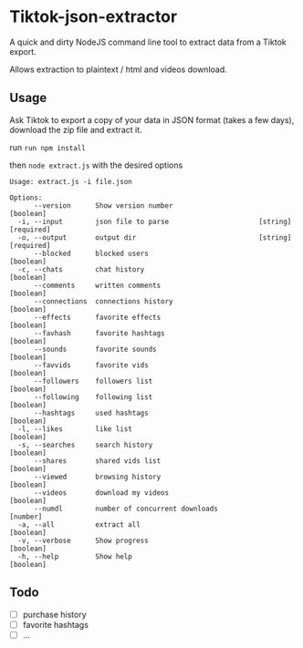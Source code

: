 # Tiktok-json-extractor

A quick and dirty NodeJS command line tool to extract data from a Tiktok export.

Allows extraction to plaintext / html and videos download.

## Usage

Ask Tiktok to export a copy of your data in JSON format (takes a few days),
download the zip file and extract it.

run ```run npm install``` 

then ```node extract.js``` with the desired options

```
Usage: extract.js -i file.json

Options:
      --version      Show version number                               [boolean]
  -i, --input        json file to parse                      [string] [required]
  -o, --output       output dir                              [string] [required]
      --blocked      blocked users                                     [boolean]
  -c, --chats        chat history                                      [boolean]
      --comments     written comments                                  [boolean]
      --connections  connections history                               [boolean]
      --effects      favorite effects                                  [boolean]
      --favhash      favorite hashtags                                 [boolean]
      --sounds       favorite sounds                                   [boolean]
      --favvids      favorite vids                                     [boolean]
      --followers    followers list                                    [boolean]
      --following    following list                                    [boolean]
      --hashtags     used hashtags                                     [boolean]
  -l, --likes        like list                                         [boolean]
  -s, --searches     search history                                    [boolean]
      --shares       shared vids list                                  [boolean]
      --viewed       browsing history                                  [boolean]
      --videos       download my videos                                [boolean]
      --numdl        number of concurrent downloads                     [number]
  -a, --all          extract all                                       [boolean]
  -v, --verbose      Show progress                                     [boolean]
  -h, --help         Show help                                         [boolean]
```

## Todo

- [ ] purchase history
- [ ] favorite hashtags
- [ ] ...
